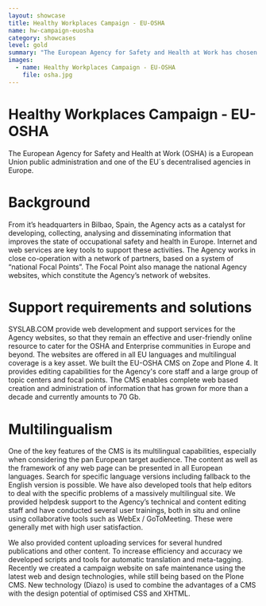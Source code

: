 ```yaml
---
layout: showcase
title: Healthy Workplaces Campaign - EU-OSHA
name: hw-campaign-euosha
category: showcases
level: gold
summary: "The European Agency for Safety and Health at Work has chosen the internet as its primary means to disseminate information. We facilitate that on several platforms including CMS, Wiki, campaign sites and communication tools."
images:
  - name: Healthy Workplaces Campaign - EU-OSHA
    file: osha.jpg
---
```


# Healthy Workplaces Campaign - EU-OSHA

The European Agency for Safety and Health at Work (OSHA) is a European Union public administration and one of the EU´s decentralised agencies in Europe.

# Background

From it’s headquarters in Bilbao, Spain, the Agency acts as a catalyst for developing, collecting, analysing and disseminating information that improves the state of occupational safety and health in Europe. Internet and web services are key tools to support these activities. The Agency works in close co-operation with a network of partners, based on a system of “national Focal Points”. The Focal Point also manage the national Agency websites, which constitute the Agency’s network of websites.

# Support requirements and solutions

SYSLAB.COM provide web development and support services for the Agency websites, so that they remain an effective and user-friendly online resource to cater for the OSHA and Enterprise communities in Europe and beyond. The websites are offered in all EU languages and multilingual coverage is a key asset. We built the EU-OSHA CMS on Zope and Plone 4. It provides editing capabilities for the Agency's core staff and a large group of topic centers and focal points. The CMS enables complete web based creation and administration of information that has grown for more than a decade and currently amounts to 70 Gb.

# Multilingualism

One of the key features of the CMS is its multilingual capabilities, especially when considering the pan European target audience. The content as well as the framework of any web page can be presented in all European languages. Search for specific language versions including fallback to the English version is possible. We have also developed tools that help editors to deal with the specific problems of a massively multilingual site. We provided helpdesk support to the Agency’s technical and content editing staff and have conducted several user trainings, both in situ and online using collaborative tools such as WebEx / GoToMeeting. These were generally met with high user satisfaction.

We also provided content uploading services for several hundred publications and other content. To increase efficiency and accuracy we developed scripts and tools for automatic translation and meta-tagging. Recently we created a campaign website on safe maintenance using the latest web and design technologies, while still being based on the Plone CMS. New technology (Diazo) is used to combine the advantages of a CMS with the design potential of optimised CSS and XHTML.

